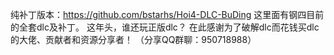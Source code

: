 纯补丁版本：https://github.com/bstarhs/Hoi4-DLC-BuDing
这里面有钢四目前的全套dlc及补丁。
这年头，谁还玩正版dlc？
在此感谢为了破解dlc而花钱买dlc的大佬、贡献者和资源分享者！
（分享QQ群聊：950718988）
